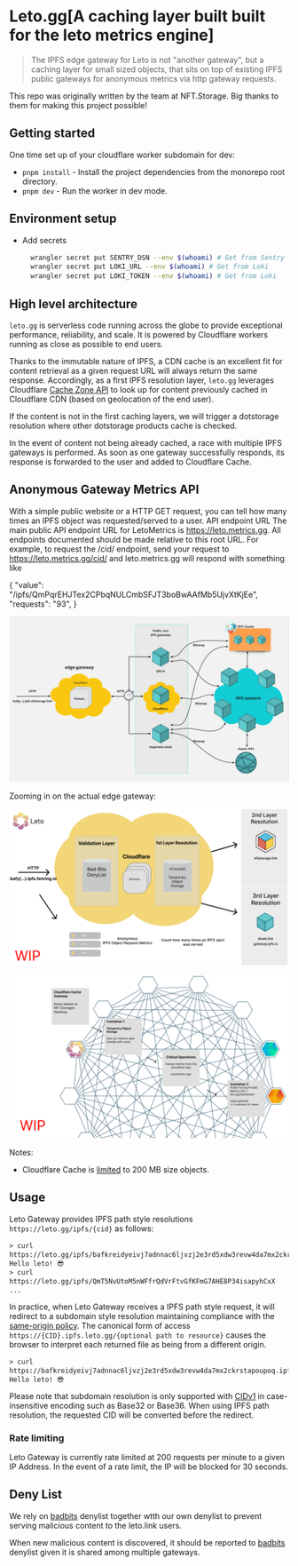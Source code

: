 # Leto.gg[A caching layer built built for the leto metrics engine]

> The IPFS edge gateway for Leto is not "another gateway", but a caching layer for small sized objects, that sits on top of existing IPFS public gateways for anonymous metrics via http gateway requests. 

This repo was originally written by the team at NFT.Storage. Big thanks to them for making this project possible!

## Getting started

One time set up of your cloudflare worker subdomain for dev:

- `pnpm install` - Install the project dependencies from the monorepo root directory.
- `pnpm dev` - Run the worker in dev mode.

## Environment setup

- Add secrets

  ```sh
    wrangler secret put SENTRY_DSN --env $(whoami) # Get from Sentry
    wrangler secret put LOKI_URL --env $(whoami) # Get from Loki
    wrangler secret put LOKI_TOKEN --env $(whoami) # Get from Loki
  ```

## High level architecture

`leto.gg` is serverless code running across the globe to provide exceptional performance, reliability, and scale. It is powered by Cloudflare workers running as close as possible to end users.

Thanks to the immutable nature of IPFS, a CDN cache is an excellent fit for content retrieval as a given request URL will always return the same response. Accordingly, as a first IPFS resolution layer, `leto.gg` leverages Cloudflare [Cache Zone API](https://developers.cloudflare.com/workers/runtime-apis/cache) to look up for content previously cached in Cloudflare CDN (based on geolocation of the end user).

If the content is not in the first caching layers, we will trigger a dotstorage resolution where other dotstorage products cache is checked.

In the event of content not being already cached, a race with multiple IPFS gateways is performed. As soon as one gateway successfully responds, its response is forwarded to the user and added to Cloudflare Cache.

## Anonymous Gateway Metrics API 
With a simple public website or a HTTP GET request, you can tell how many times an IPFS object was requested/served to a user.
API endpoint URL
The main public API endpoint URL for LetoMetrics is https://leto.metrics.gg. All endpoints documented should be made relative to this root URL. 
For example, to request the /cid/ endpoint, send your request to 
https://leto.metrics.gg/cid/ and leto.metrics.gg will respond with something like

{ "value": "/ipfs/QmPqrEHJTex2CPbqNULCmbSFJT3boBwAAfMb5UjvXtKjEe",
"requests": "93", }



![Public Race](./edge-gateway-public-race.png)

Zooming in on the actual edge gateway:

![Configuration](./leto-config.png)

![Edge gateway](./edge-gateway.png)


Notes:

- Cloudflare Cache is [limited](https://developers.cloudflare.com/workers/platform/limits/#cache-api-limits) to 200 MB size objects.

## Usage

Leto Gateway provides IPFS path style resolutions `https://leto.gg/ipfs/{cid}` as follows:

```
> curl https://leto.gg/ipfs/bafkreidyeivj7adnnac6ljvzj2e3rd5xdw3revw4da7mx2ckrstapoupoq
Hello leto! 😎
> curl https://leto.gg/ipfs/QmT5NvUtoM5nWFfrQdVrFtvGfKFmG7AHE8P34isapyhCxX
...
```

In practice, when Leto Gateway receives a IPFS path style request, it will redirect to a subdomain style resolution maintaining compliance with the [same-origin policy](https://en.wikipedia.org/wiki/Same-origin_policy). The canonical form of access `https://{CID}.ipfs.leto.gg/{optional path to resource}` causes the browser to interpret each returned file as being from a different origin.

```
> curl https://bafkreidyeivj7adnnac6ljvzj2e3rd5xdw3revw4da7mx2ckrstapoupoq.ipfs.leto.gg
Hello leto! 😎
```

Please note that subdomain resolution is only supported with [CIDv1](https://docs.ipfs.io/concepts/content-addressing/#identifier-formats) in case-insensitive encoding such as Base32 or Base36. When using IPFS path resolution, the requested CID will be converted before the redirect.

### Rate limiting

Leto Gateway is currently rate limited at 200 requests per minute to a given IP Address. In the event of a rate limit, the IP will be blocked for 30 seconds.

## Deny List

We rely on [badbits](https://badbits.dwebops.pub/) denylist together wtth our own denylist to prevent serving malicious content to the leto.link users.

When new malicious content is discovered, it should be reported to [badbits](https://badbits.dwebops.pub/) denylist given it is shared among multiple gateways.
